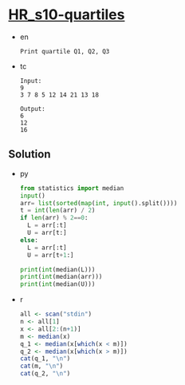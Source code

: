 # [HR_s10-quartiles](https://www.hackerrank.com/challenges/s10-quartiles)

* en

  ```en
  Print quartile Q1, Q2, Q3
  ```

* tc

  ```tc
  Input:
  9
  3 7 8 5 12 14 21 13 18

  Output:
  6
  12
  16
  ```

## Solution

* py

  ```py
  from statistics import median
  input()
  arr= list(sorted(map(int, input().split())))
  t = int(len(arr) / 2)
  if len(arr) % 2==0:
    L = arr[:t]
    U = arr[t:]
  else:
    L = arr[:t]
    U = arr[t+1:]

  print(int(median(L)))
  print(int(median(arr)))
  print(int(median(U)))
  ```

* r

  ```r
  all <- scan("stdin")
  n <- all[1]
  x <- all[2:(n+1)]
  m <- median(x)
  q_1 <- median(x[which(x < m)])
  q_2 <- median(x[which(x > m)])
  cat(q_1, "\n")
  cat(m, "\n")
  cat(q_2, "\n")
  ```
